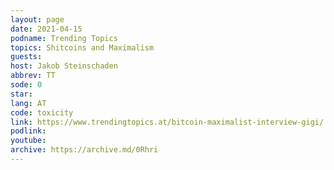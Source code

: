 ```yaml
---
layout: page
date: 2021-04-15
podname: Trending Topics
topics: Shitcoins and Maximalism
guests: 
host: Jakob Steinschaden
abbrev: TT
sode: 0
star: 
lang: AT
code: toxicity
link: https://www.trendingtopics.at/bitcoin-maximalist-interview-gigi/
podlink: 
youtube: 
archive: https://archive.md/0Rhri
---
```

